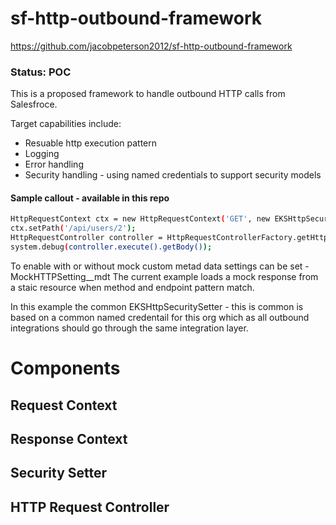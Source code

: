
  

  

# sf-http-outbound-framework

https://github.com/jacobpeterson2012/sf-http-outbound-framework


### Status: POC

This is a proposed framework to handle outbound HTTP calls from Salesfroce.

Target capabilities include:

- Resuable http execution pattern
- Logging
- Error handling
- Security handling - using named credentials to support security models


#### Sample callout - available in this repo
```sh
HttpRequestContext ctx = new HttpRequestContext('GET', new EKSHttpSecuritySetter());
ctx.setPath('/api/users/2');
HttpRequestController controller = HttpRequestControllerFactory.getHttpController(ctx);
system.debug(controller.execute().getBody());
```

To enable with or without mock custom metad data settings can be set - MockHTTPSetting__mdt
The current example loads a mock response from a staic resource when method and endpoint pattern match.
  

In this example the common EKSHttpSecuritySetter - this is common is based on a common named credentail for this org which as all outbound integrations should go through the same integration layer.

  
  

# Components
 
## Request Context

## Response Context

## Security Setter

## HTTP Request Controller